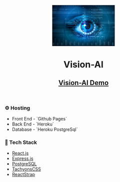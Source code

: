 <div align="center">

  <img src="https://github.com/AjayKumar-Here/Vision-AI-Repo/blob/main/assets/vision.PNG" alt="logo" width="200" height="auto" />
  <h1>Vision-AI</h1>
   
<h2>
    <a href="https://ajaykumar-here.github.io/Vision-AI/">Vision-AI Demo</a>
  </h2>
</div>

<br />

<!-- Hosting -->
### :gear: Hosting

 <ul>
    <li>Front End - `Github Pages`</li>
    <li>Back End - `Heroku`</li>
    <li>Database - `Heroku PostgreSql`</li>
 </ul>   

<!-- TechStack -->
### :space_invader: Tech Stack

  <ul>
    <li><a href="https://reactjs.org/">React.js</a></li>
    <li><a href="https://expressjs.com/">Express.js</a></li>
    <li><a href="https://www.postgresql.org/">PostgreSQL</a></li>
    <li><a href="https://tachyons.io/">TachyonsCSS</a></li>
    <li><a href="https://reactstrap.github.io/?path=/story/home-installation--page">ReactStrap</a></li>
  </ul>

